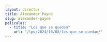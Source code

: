 ```yaml
---
layout: director
title: Alexander Payne
slug: alexander-payne
peliculas:
  - title: "Los que se quedan"
    url: "/lps/2024/10/08/los-que-se-quedan/"
---
```

